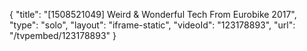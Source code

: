 {
    "title": "[1508521049] Weird & Wonderful Tech From Eurobike 2017",
    "type": "solo",
    "layout": "iframe-static",
    "videoId": "123178893",
    "url": "\/tvpembed\/123178893"
}